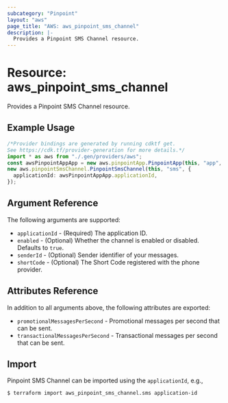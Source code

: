 ```yaml
---
subcategory: "Pinpoint"
layout: "aws"
page_title: "AWS: aws_pinpoint_sms_channel"
description: |-
  Provides a Pinpoint SMS Channel resource.
---
```


# Resource: aws\_pinpoint\_sms\_channel

Provides a Pinpoint SMS Channel resource.

## Example Usage

```typescript
/*Provider bindings are generated by running cdktf get.
See https://cdk.tf/provider-generation for more details.*/
import * as aws from "./.gen/providers/aws";
const awsPinpointAppApp = new aws.pinpointApp.PinpointApp(this, "app", {});
new aws.pinpointSmsChannel.PinpointSmsChannel(this, "sms", {
  applicationId: awsPinpointAppApp.applicationId,
});

```

## Argument Reference

The following arguments are supported:

* `applicationId` - (Required) The application ID.
* `enabled` - (Optional) Whether the channel is enabled or disabled. Defaults to `true`.
* `senderId` - (Optional) Sender identifier of your messages.
* `shortCode` - (Optional) The Short Code registered with the phone provider.

## Attributes Reference

In addition to all arguments above, the following attributes are exported:

* `promotionalMessagesPerSecond` - Promotional messages per second that can be sent.
* `transactionalMessagesPerSecond` - Transactional messages per second that can be sent.

## Import

Pinpoint SMS Channel can be imported using the `applicationId`, e.g.,

```console
$ terraform import aws_pinpoint_sms_channel.sms application-id
```
